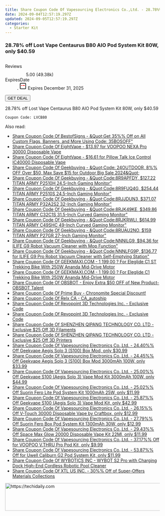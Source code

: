 ```yaml
---
title: Share Coupon Code Of Vapesourcing Electronics Co.,Ltd. - 28.78%% Off Lost Vape Centaurus B80 AIO Pod System Kit 80W, only $40.59
date: 2024-09-04T12:57:19.297Z
updated: 2024-09-05T12:57:19.297Z
categories:
  - Starter Kit
---
```



<main class="px-4 py-6 sm:p-6 md:px-8 md:py-10">
  <div class="mx-auto grid max-w-4xl grid-cols-1">
    <div class="relative col-start-1 row-start-1 flex flex-col-reverse rounded-lg bg-gradient-to-t from-black/75 via-black/0 p-3 sm:row-start-2 sm:bg-none sm:p-0 lg:row-start-1">
      <h3 class="mt-1 text-lg font-semibold text-white sm:text-slate-900 md:text-2xl dark:sm:text-white">28.78% off Lost Vape Centaurus B80 AIO Pod System Kit 80W, only $40.59</h3>
    </div>
        <div class="col-start-1 col-end-3 row-start-1 grid gap-4 sm:mb-6 sm:grid-cols-4 lg:col-start-2 lg:row-span-6 lg:row-end-6 lg:mb-0 lg:gap-6">
      <img src="https://static.shareasale.com/image/90958/deal/LostVapeCentaurusB80AIOPodSystemKit80W.png" alt="" class="h-60 w-full rounded-lg object-cover sm:col-span-2 sm:h-52 lg:col-span-full" loading="lazy" />
    </div>
        <dl class="row-start-2 mt-4 flex items-center text-xs font-medium sm:row-start-3 sm:mt-1 md:mt-2.5 lg:row-start-2">
      <dt class="sr-only">Reviews</dt>
      <dd class="flex items-center text-indigo-600 dark:text-indigo-400">
        <svg width="24" height="24" fill="none" aria-hidden="true" class="mr-1 stroke-current dark:stroke-indigo-500">
          <path d="m12 5 2 5h5l-4 4 2.103 5L12 16l-5.103 3L9 14l-4-4h5l2-5Z" stroke-width="2" stroke-linecap="round" stroke-linejoin="round" />
        </svg>
        <span>5.00 <span class="font-normal text-slate-400">(49.38k)</span></span>
      </dd>
      <dt class="sr-only">ExpiresDate</dt>
      <dd class="flex items-center">
        <svg width="2" height="2" aria-hidden="true" fill="currentColor" class="mx-3 text-slate-300">
          <circle cx="1" cy="1" r="1" />
        </svg>
        <svg width="24" height="24" viewBox="0 0 24 24" fill="none" stroke="currentColor" stroke-width="2">
          <rect x="3" y="3" width="18" height="18" rx="2" fill="#fff" />
          <path d="M6 10L18 10" stroke="red" stroke-width="2" fill="none" />
          <path d="M10 6L10 18" stroke="#fff" stroke-width="2" fill="none" />
        </svg>
        Expires December 31, 2025      </dd>
    </dl>
    <div class="col-start-1 row-start-3 mt-4 self-center sm:col-start-2 sm:row-span-2 sm:row-start-2 sm:mt-0 lg:col-start-1 lg:row-start-3 lg:row-end-4 lg:mt-6">
      <button type="button" onClick="javascript:window.open(decodeURIComponent('https%3A%2F%2Fwww.shareasale.com%2Fu.cfm%3Fd%3D1060143%26m%3D90958%26u%3D4338022'), '_blank');void(0);" class="rounded-lg bg-red-600 px-3 py-2 text-sm font-medium leading-6 text-white">
       GET DEAL
      </button>
    </div>
    <p class="col-start-1 mt-4 text-sm leading-6 sm:col-span-2 lg:col-span-1 lg:row-start-4 lg:mt-6 dark:text-slate-400">28.78% off Lost Vape Centaurus B80 AIO Pod System Kit 80W, only $40.59 
</p>
    <p class="mt-4">
      <code class="bg-purple-900 p-4 text-sm font-bold text-white" onClick="javascript:window.open(decodeURIComponent('https%3A%2F%2Fwww.shareasale.com%2Fu.cfm%3Fd%3D1060143%26m%3D90958%26u%3D4338022'), '_blank');void(0);">Coupon Code: <span class="bg-green-500 p-2 rounded tracking-widest">LVCB80</span></code>
    </p>
  </div>
</main>
<span class="atpl-alsoreadstyle">Also read:</span>
<div><ul>
<li><a href="https://coupons.techidaily.com/coupon-1087095-share-63219-sale/"><u>Share Coupon Code Of BestofSigns - &Quot;Get 35%% Off on All Custom Flags, Banners, and More Using Code: 35BOSOFF&quot;</u></a></li>
<li><a href="https://coupons.techidaily.com/coupon-1229509-share-59344-sale/"><u>Share Coupon Code Of EightVape - $13.97 for VOOPOO NEXA Pro 30000 Disposable Vape</u></a></li>
<li><a href="https://coupons.techidaily.com/coupon-1229473-share-59344-sale/"><u>Share Coupon Code Of EightVape - $16.61 for Pillow Talk Ice Control IC40000 Disposable Vape</u></a></li>
<li><a href="https://coupons.techidaily.com/coupon-1229665-share-38812-sale/"><u>Share Coupon Code Of Geekbuying - &Quot;Code: 24OUTDOOR, 8%% OFF Over $50, Max Save $15 for Outdoor Big Sale 2024&Quot;</u></a></li>
<li><a href="https://coupons.techidaily.com/coupon-1229501-share-38812-sale/"><u>Share Coupon Code Of Geekbuying - &Quot;Code:8R9APFDY, $127.22 TITAN ARMY P2510H 24.5-Inch Gaming Monitor&quot;</u></a></li>
<li><a href="https://coupons.techidaily.com/coupon-1229498-share-38812-sale/"><u>Share Coupon Code Of Geekbuying - &Quot;Code:8R9FUQ4G, $254.44 TITAN ARMY P2510S 24.5-Inch Gaming Monitor&quot;</u></a></li>
<li><a href="https://coupons.techidaily.com/coupon-1229502-share-38812-sale/"><u>Share Coupon Code Of Geekbuying - &Quot;Code:8RJJDUN3, $371.07 TITAN ARMY P32A2S2 32-Inch Gaming Monitor&quot;</u></a></li>
<li><a href="https://coupons.techidaily.com/coupon-1229500-share-38812-sale/"><u>Share Coupon Code Of Geekbuying - &Quot;Code:8RJK49KE, $349.86 TITAN ARMY C32C1S 31.5-Inch Curved Gaming Monitor&quot;</u></a></li>
<li><a href="https://coupons.techidaily.com/coupon-1229503-share-38812-sale/"><u>Share Coupon Code Of Geekbuying - &Quot;Code:8RJKRWLI, $614.99 TITAN ARMY C49SHC 49-Inch Curved Gaming Monitor&quot;</u></a></li>
<li><a href="https://coupons.techidaily.com/coupon-1229499-share-38812-sale/"><u>Share Coupon Code Of Geekbuying - &Quot;Code:8RUAU2NO, $159 TITAN ARMY P27GR 27-Inch Gaming Monitor&quot;</u></a></li>
<li><a href="https://coupons.techidaily.com/coupon-1229044-share-38812-sale/"><u>Share Coupon Code Of Geekbuying - &Quot;Code:NNNILG9, $94.36 for ILIFE G9 Robot Vacuum Cleaner with Mop Function&quot;</u></a></li>
<li><a href="https://coupons.techidaily.com/coupon-1229047-share-38812-sale/"><u>Share Coupon Code Of Geekbuying - &Quot;Code:NNNLFG9P, $136.77 for ILIFE G9 Pro Robot Vacuum Cleaner with Self-Emptying Station&quot;</u></a></li>
<li><a href="https://coupons.techidaily.com/coupon-1107169-share-77450-sale/"><u>Share Coupon Code Of GEEKMAXI.COM - 1 199,00 ? For Eleglide C1 ST Trekking Bike With 250W Ananda Mid-Drive Motor</u></a></li>
<li><a href="https://coupons.techidaily.com/coupon-1107168-share-77450-sale/"><u>Share Coupon Code Of GEEKMAXI.COM - 1 199,00 ? For Eleglide C1 Trekking Bike With 250W Ananda Mid-Drive Motor</u></a></li>
<li><a href="https://coupons.techidaily.com/coupon-1228959-share-114666-sale/"><u>Share Coupon Code Of OBSBOT - Enjoy Extra $50 OFF of New Product- OBSBOT Talent</u></a></li>
<li><a href="https://coupons.techidaily.com/coupon-1228829-share-96806-sale/"><u>Share Coupon Code Of Prime Buy - Chronomite Special Discount!</u></a></li>
<li><a href="https://coupons.techidaily.com/coupon-1229459-share-92020-sale/"><u>Share Coupon Code Of Relx CA - CA_autoship</u></a></li>
<li><a href="https://coupons.techidaily.com/coupon-1229518-share-113735-sale/"><u>Share Coupon Code Of Revopoint 3D Technologies Inc. - Exclusive Code</u></a></li>
<li><a href="https://coupons.techidaily.com/coupon-1229520-share-113735-sale/"><u>Share Coupon Code Of Revopoint 3D Technologies Inc. - Exclusive Code</u></a></li>
<li><a href="https://coupons.techidaily.com/coupon-1228963-share-144807-sale/"><u>Share Coupon Code Of SHENZHEN QIPANG TECHNOLOGY CO. LTD - Exclusive $25 Off 3D Filaments</u></a></li>
<li><a href="https://coupons.techidaily.com/coupon-1228965-share-144807-sale/"><u>Share Coupon Code Of SHENZHEN QIPANG TECHNOLOGY CO. LTD - Exclusive $25 Off 3D Printers</u></a></li>
<li><a href="https://coupons.techidaily.com/coupon-1229339-share-90958-sale/"><u>Share Coupon Code Of Vapesourcing Electronics Co.,Ltd. - 24.40%% Off Geekvape Aegis Solo 3 (S100) Box Mod, only $30.99</u></a></li>
<li><a href="https://coupons.techidaily.com/coupon-1229328-share-90958-sale/"><u>Share Coupon Code Of Vapesourcing Electronics Co.,Ltd. - 24.45%% Off Geekvape Aegis Solo 3 (S100) Box Mod 3000mAh 100W, only $33.99</u></a></li>
<li><a href="https://coupons.techidaily.com/coupon-1229329-share-90958-sale/"><u>Share Coupon Code Of Vapesourcing Electronics Co.,Ltd. - 25.00%% Off Geekvape S100 (Aegis Solo 3) Vape Mod Kit 3000mAh 100W, only $44.99</u></a></li>
<li><a href="https://coupons.techidaily.com/coupon-1229814-share-90958-sale/"><u>Share Coupon Code Of Vapesourcing Electronics Co.,Ltd. - 25.02%% Off Suorin Fero Lite Pod System Kit 1000mAh 25W, only $11.99</u></a></li>
<li><a href="https://coupons.techidaily.com/coupon-1229342-share-90958-sale/"><u>Share Coupon Code Of Vapesourcing Electronics Co.,Ltd. - 25.87%% Off Geekvape S100 (Aegis Solo 3) Vape Mod Kit, only $42.99</u></a></li>
<li><a href="https://coupons.techidaily.com/coupon-1228779-share-90958-sale/"><u>Share Coupon Code Of Vapesourcing Electronics Co.,Ltd. - 26.15%% Off V-Touch 30000 Disposable Vape by Craftbox, only $12.99</u></a></li>
<li><a href="https://coupons.techidaily.com/coupon-1229815-share-90958-sale/"><u>Share Coupon Code Of Vapesourcing Electronics Co.,Ltd. - 27.79%% Off Suorin Fero Box Pod System Kit 1300mAh 30W, only $12.99</u></a></li>
<li><a href="https://coupons.techidaily.com/coupon-1116704-share-90958-sale/"><u>Share Coupon Code Of Vapesourcing Electronics Co.,Ltd. - 29.43%% Off Space Max Glow 20000 Disposable Vape Kit 22Ml, only $11.99</u></a></li>
<li><a href="https://coupons.techidaily.com/coupon-703702-share-90958-sale/"><u>Share Coupon Code Of Vapesourcing Electronics Co.,Ltd. - 37.17%% Off for VOOPOO V.THRU Pro Pod Kit, only $9.99</u></a></li>
<li><a href="https://coupons.techidaily.com/coupon-859214-share-90958-sale/"><u>Share Coupon Code Of Vapesourcing Electronics Co.,Ltd. - 53.87%% Off for Uwell Caliburn G2 Pod System Kit, only $11.99</u></a></li>
<li><a href="https://coupons.techidaily.com/coupon-1229457-share-153311-sale/"><u>Share Coupon Code Of WYBOTICS INC - WYBOT S2 Pro with Charging Dock High-End Cordless Robotic Pool Cleaner</u></a></li>
<li><a href="https://coupons.techidaily.com/coupon-1228812-share-106131-sale/"><u>Share Coupon Code Of XTL US INC. - 30%% Off of  Super-Offers Materials Collections</u></a></li>
</ul></div>

<ins class="adsbygoogle"
      style="display:block"
      data-ad-client="ca-pub-7571918770474297"
      data-ad-slot="8358498916"
      data-ad-format="auto"
      data-full-width-responsive="true"></ins>
<!-- affiliate ads begin -->
<a href="https://appsumo.8odi.net/c/5597632/2111968/7443" target="_top" id="2111968">
  <img src="//a.impactradius-go.com/display-ad/7443-2111968" border="0" alt="https://techidaily.com" width="728" height="90"/>
</a>
<img height="0" width="0" src="https://appsumo.8odi.net/i/5597632/2111968/7443" style="position:absolute;visibility:hidden;" border="0" />
<!-- affiliate ads end -->